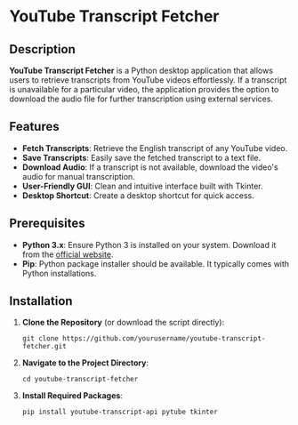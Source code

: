 # YouTube Transcript Fetcher

## Description

**YouTube Transcript Fetcher** is a Python desktop application that allows users to retrieve transcripts from YouTube videos effortlessly. If a transcript is unavailable for a particular video, the application provides the option to download the audio file for further transcription using external services.

## Features

- **Fetch Transcripts**: Retrieve the English transcript of any YouTube video.
- **Save Transcripts**: Easily save the fetched transcript to a text file.
- **Download Audio**: If a transcript is not available, download the video's audio for manual transcription.
- **User-Friendly GUI**: Clean and intuitive interface built with Tkinter.
- **Desktop Shortcut**: Create a desktop shortcut for quick access.

## Prerequisites

- **Python 3.x**: Ensure Python 3 is installed on your system. Download it from the [official website](https://www.python.org/downloads/).
- **Pip**: Python package installer should be available. It typically comes with Python installations.

## Installation

1. **Clone the Repository** (or download the script directly):

   ```
   git clone https://github.com/yourusername/youtube-transcript-fetcher.git
   ```

2. **Navigate to the Project Directory**:

   ```
   cd youtube-transcript-fetcher
   ```

3. **Install Required Packages**:
   ```
   pip install youtube-transcript-api pytube tkinter
   ```
